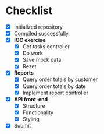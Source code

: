# Checklist

- [X] Initialized repository
- [X] Compiled successfully
- [X] **IOC exercise**
	- [X] Get tasks controller
	- [X] Do work
	- [X] Save mock data
	- [X] Reset
- [X] **Reports**
	- [X] Query order totals by customer
	- [X] Query order totals by date
	- [X] Implement report controller
- [X] **API front-end**
	- [X] Structure
	- [X] Functionality
	- [X] Styling
- [X] Submit